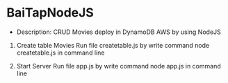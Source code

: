 # BaiTapNodeJS

- Description: CRUD Movies deploy in DynamoDB AWS by using NodeJS

1. Create table Movies
  Run file createtable.js by write command node createtable.js in command line
  
2. Start Server
  Run file app.js by write command node app.js in command line

